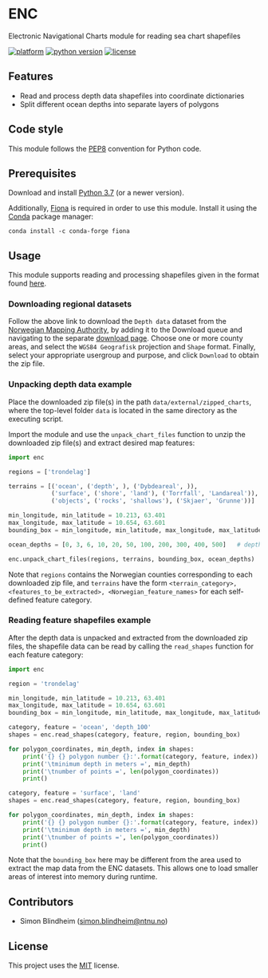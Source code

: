 # ENC
Electronic Navigational Charts module for reading sea chart shapefiles

[![platform](https://img.shields.io/badge/platform-windows%20%7C%20macos%20%7C%20linux-lightgrey)](https://gitlab.stud.idi.ntnu.no/tdt4140-2020/52/-/commits/master)
[![python version](https://img.shields.io/badge/python-3.7-blue)](https://gitlab.stud.idi.ntnu.no/tdt4140-2020/52/-/commits/master)
[![license](https://img.shields.io/badge/license-MIT-green)](https://gitlab.stud.idi.ntnu.no/tdt4140-2020/52/-/commits/master)


## Features

- Read and process depth data shapefiles into coordinate dictionaries
- Split different ocean depths into separate layers of polygons


## Code style
This module follows the [PEP8](https://www.python.org/dev/peps/pep-0008/) convention for Python code.



## Prerequisites

Download and install [Python 3.7](https://www.python.org/downloads/) (or a newer version).

Additionally, [Fiona](https://github.com/Toblerity/Fiona) is required in order to use this module. Install it using the [Conda](https://docs.conda.io/en/latest/) package manager:

```
conda install -c conda-forge fiona
```

## Usage
This module supports reading and processing shapefiles given in the format found [here](https://kartkatalog.geonorge.no/metadata/2751aacf-5472-4850-a208-3532a51c529a).

### Downloading regional datasets
Follow the above link to download the `Depth data` dataset from the [Norwegian Mapping Authority](https://kartkatalog.geonorge.no/?organization=Norwegian%20Mapping%20Authority), by adding it to the Download queue and navigating to the separate [download page](https://kartkatalog.geonorge.no/nedlasting). Choose one or more county areas, and select the `WGS84 Geografisk` projection and `Shape` format. Finally, select your appropriate usergroup and purpose, and click `Download` to obtain the zip file.

### Unpacking depth data example
Place the downloaded zip file(s) in the path `data/external/zipped_charts`, where the top-level folder `data` is located in the same directory as the executing script.

Import the module and use the `unpack_chart_files` function to unzip the downloaded zip file(s) and extract desired map features:

```python
import enc

regions = ['trondelag']

terrains = [('ocean', ('depth', ), ('Dybdeareal', )), 
            ('surface', ('shore', 'land'), ('Torrfall', 'Landareal')), 
            ('objects', ('rocks', 'shallows'), ('Skjaer', 'Grunne'))]

min_longitude, min_latitude = 10.213, 63.401
max_longitude, max_latitude = 10.654, 63.601
bounding_box = min_longitude, min_latitude, max_longitude, max_latitude

ocean_depths = [0, 3, 6, 10, 20, 50, 100, 200, 300, 400, 500]   # depth bins in meters

enc.unpack_chart_files(regions, terrains, bounding_box, ocean_depths)
```

Note that `regions` contains the Norwegian counties corresponding to each downloaded zip file, and `terrains` have the form `<terrain_category>, <features_to_be_extracted>, <Norwegian_feature_names>` for each self-defined feature category.

### Reading feature shapefiles example

After the depth data is unpacked and extracted from the downloaded zip files, the shapefile data can be read by calling the `read_shapes` function for each feature category:

```python
import enc

region = 'trondelag'

min_longitude, min_latitude = 10.213, 63.401
max_longitude, max_latitude = 10.654, 63.601
bounding_box = min_longitude, min_latitude, max_longitude, max_latitude

category, feature = 'ocean', 'depth_100'
shapes = enc.read_shapes(category, feature, region, bounding_box)

for polygon_coordinates, min_depth, index in shapes:
    print('{} {} polygon number {}:'.format(category, feature, index))
    print('\tminimum depth in meters =', min_depth)
    print('\tnumber of points =', len(polygon_coordinates))
    print()

category, feature = 'surface', 'land'
shapes = enc.read_shapes(category, feature, region, bounding_box)

for polygon_coordinates, min_depth, index in shapes:
    print('{} {} polygon number {}:'.format(category, feature, index))
    print('\tminimum depth in meters =', min_depth)
    print('\tnumber of points =', len(polygon_coordinates))
    print()
```

Note that the `bounding_box` here may be different from the area used to extract the map data from the ENC datasets. This allows one to load smaller areas of interest into memory during runtime.

## Contributors

- Simon Blindheim ([simon.blindheim@ntnu.no](mailto:simon.blindheim@ntnu.no))


## License

This project uses the [MIT](https://choosealicense.com/licenses/mit/) license.